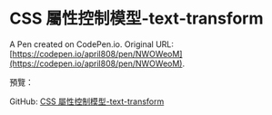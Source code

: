 # CSS 屬性控制模型-text-transform

A Pen created on CodePen.io. Original URL: [https://codepen.io/april808/pen/NWOWeoM](https://codepen.io/april808/pen/NWOWeoM).

預覽：

GitHub: [CSS 屬性控制模型-text-transform](./dist/index.html)